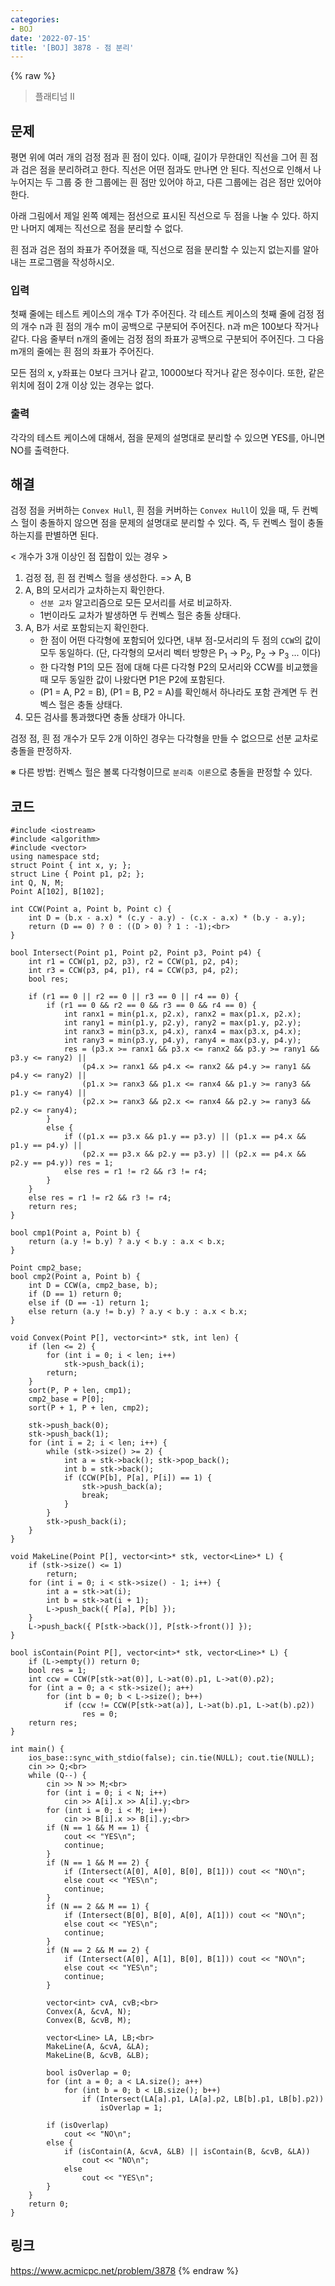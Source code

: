 ```yaml
---
categories:
- BOJ
date: '2022-07-15'
title: '[BOJ] 3878 - 점 분리'
---
```


{% raw %}
> 플래티넘 II<br>

## 문제
평면 위에 여러 개의 검정 점과 흰 점이 있다. 이때, 길이가 무한대인 직선을 그어 흰 점과 검은 점을 분리하려고 한다. 직선은 어떤 점과도 만나면 안 된다. 직선으로 인해서 나누어지는 두 그룹 중 한 그룹에는 흰 점만 있어야 하고, 다른 그룹에는 검은 점만 있어야 한다.

아래 그림에서 제일 왼쪽 예제는 점선으로 표시된 직선으로 두 점을 나눌 수 있다. 하지만 나머지 예제는 직선으로 점을 분리할 수 없다.

흰 점과 검은 점의 좌표가 주어졌을 때, 직선으로 점을 분리할 수 있는지 없는지를 알아내는 프로그램을 작성하시오.

### 입력
첫째 줄에는 테스트 케이스의 개수 T가 주어진다. 각 테스트 케이스의 첫째 줄에 검정 점의 개수 n과 흰 점의 개수 m이 공백으로 구분되어 주어진다. n과 m은 100보다 작거나 같다. 다음 줄부터 n개의 줄에는 검정 점의 좌표가 공백으로 구분되어 주어진다. 그 다음 m개의 줄에는 흰 점의 좌표가 주어진다.

모든 점의 x, y좌표는 0보다 크거나 같고, 10000보다 작거나 같은 정수이다. 또한, 같은 위치에 점이 2개 이상 있는 경우는 없다.

### 출력
각각의 테스트 케이스에 대해서, 점을 문제의 설명대로 분리할 수 있으면 YES를, 아니면 NO를 출력한다.

## 해결
검정 점을 커버하는 `Convex Hull`, 흰 점을 커버하는 `Convex Hull`이 있을 때, 두 컨벡스 헐이 충돌하지 않으면 점을 문제의 설명대로 분리할 수 있다. 즉, 두 컨벡스 헐이 충돌하는지를 판별하면 된다.

< 개수가 3개 이상인 점 집합이 있는 경우 >
1. 검정 점, 흰 점 컨벡스 헐을 생성한다. => A, B<br>
2. A, B의 모서리가 교차하는지 확인한다.
	- `선분 교차` 알고리즘으로 모든 모서리를 서로 비교하자.
	- 1번이라도 교차가 발생하면 두 컨벡스 헐은 충돌 상태다.
3. A, B가 서로 포함되는지 확인한다.
	- 한 점이 어떤 다각형에 포함되어 있다면, 내부 점-모서리의 두 점의 `CCW`의 값이 모두 동일하다. (단, 다각형의 모서리 벡터 방향은 P<sub>1</sub> → P<sub>2</sub>, P<sub>2</sub> → P<sub>3</sub> ... 이다)<br>
	- 한 다각형 P1의 모든 점에 대해 다른 다각형 P2의 모서리와 CCW를 비교했을 때 모두 동일한 값이 나왔다면 P1은 P2에 포함된다.
	- (P1 = A, P2 = B), (P1 = B, P2 = A)를 확인해서 하나라도 포함 관계면 두 컨벡스 헐은 충돌 상태다.
4. 모든 검사를 통과했다면 충돌 상태가 아니다.

검정 점, 흰 점 개수가 모두 2개 이하인 경우는 다각형을 만들 수 없으므로 선분 교차로 충돌을 판정하자. 

※ 다른 방법: 컨벡스 헐은 볼록 다각형이므로 `분리축 이론`으로 충돌을 판정할 수 있다.

## 코드
```
#include <iostream>
#include <algorithm>
#include <vector>
using namespace std;
struct Point { int x, y; };
struct Line { Point p1, p2; };
int Q, N, M;
Point A[102], B[102];

int CCW(Point a, Point b, Point c) {
	int D = (b.x - a.x) * (c.y - a.y) - (c.x - a.x) * (b.y - a.y);
	return (D == 0) ? 0 : ((D > 0) ? 1 : -1);<br>
}

bool Intersect(Point p1, Point p2, Point p3, Point p4) {
	int r1 = CCW(p1, p2, p3), r2 = CCW(p1, p2, p4);
	int r3 = CCW(p3, p4, p1), r4 = CCW(p3, p4, p2);
	bool res;

	if (r1 == 0 || r2 == 0 || r3 == 0 || r4 == 0) {
		if (r1 == 0 && r2 == 0 && r3 == 0 && r4 == 0) {
			int ranx1 = min(p1.x, p2.x), ranx2 = max(p1.x, p2.x);
			int rany1 = min(p1.y, p2.y), rany2 = max(p1.y, p2.y);
			int ranx3 = min(p3.x, p4.x), ranx4 = max(p3.x, p4.x);
			int rany3 = min(p3.y, p4.y), rany4 = max(p3.y, p4.y);
			res = (p3.x >= ranx1 && p3.x <= ranx2 && p3.y >= rany1 && p3.y <= rany2) ||
				(p4.x >= ranx1 && p4.x <= ranx2 && p4.y >= rany1 && p4.y <= rany2) ||
				(p1.x >= ranx3 && p1.x <= ranx4 && p1.y >= rany3 && p1.y <= rany4) ||
				(p2.x >= ranx3 && p2.x <= ranx4 && p2.y >= rany3 && p2.y <= rany4);
		}
		else {
			if ((p1.x == p3.x && p1.y == p3.y) || (p1.x == p4.x && p1.y == p4.y) ||
				(p2.x == p3.x && p2.y == p3.y) || (p2.x == p4.x && p2.y == p4.y)) res = 1;
			else res = r1 != r2 && r3 != r4;
		}
	}
	else res = r1 != r2 && r3 != r4;
	return res;
}

bool cmp1(Point a, Point b) {
	return (a.y != b.y) ? a.y < b.y : a.x < b.x;
}

Point cmp2_base;
bool cmp2(Point a, Point b) {
	int D = CCW(a, cmp2_base, b);
	if (D == 1) return 0;
	else if (D == -1) return 1;
	else return (a.y != b.y) ? a.y < b.y : a.x < b.x;
}

void Convex(Point P[], vector<int>* stk, int len) {
	if (len <= 2) {
		for (int i = 0; i < len; i++)
			stk->push_back(i);
		return;
	}
	sort(P, P + len, cmp1);
	cmp2_base = P[0];
	sort(P + 1, P + len, cmp2);

	stk->push_back(0);
	stk->push_back(1);
	for (int i = 2; i < len; i++) {
		while (stk->size() >= 2) {
			int a = stk->back(); stk->pop_back();
			int b = stk->back();
			if (CCW(P[b], P[a], P[i]) == 1) {
				stk->push_back(a);
				break;
			}
		}
		stk->push_back(i);
	}
}

void MakeLine(Point P[], vector<int>* stk, vector<Line>* L) {
	if (stk->size() <= 1)
		return;
	for (int i = 0; i < stk->size() - 1; i++) {
		int a = stk->at(i);
		int b = stk->at(i + 1);
		L->push_back({ P[a], P[b] });
	}
	L->push_back({ P[stk->back()], P[stk->front()] });
}

bool isContain(Point P[], vector<int>* stk, vector<Line>* L) {
	if (L->empty()) return 0;
	bool res = 1;
	int ccw = CCW(P[stk->at(0)], L->at(0).p1, L->at(0).p2);
	for (int a = 0; a < stk->size(); a++)
		for (int b = 0; b < L->size(); b++)
			if (ccw != CCW(P[stk->at(a)], L->at(b).p1, L->at(b).p2))
				res = 0;
	return res;
}

int main() {
	ios_base::sync_with_stdio(false); cin.tie(NULL); cout.tie(NULL);
	cin >> Q;<br>
	while (Q--) {
		cin >> N >> M;<br>
		for (int i = 0; i < N; i++)
			cin >> A[i].x >> A[i].y;<br>
		for (int i = 0; i < M; i++)
			cin >> B[i].x >> B[i].y;<br>
		if (N == 1 && M == 1) {
			cout << "YES\n";
			continue;
		}
		if (N == 1 && M == 2) {
			if (Intersect(A[0], A[0], B[0], B[1])) cout << "NO\n";
			else cout << "YES\n";
			continue;
		}
		if (N == 2 && M == 1) {
			if (Intersect(B[0], B[0], A[0], A[1])) cout << "NO\n";
			else cout << "YES\n";
			continue;
		}
		if (N == 2 && M == 2) {
			if (Intersect(A[0], A[1], B[0], B[1])) cout << "NO\n";
			else cout << "YES\n";
			continue;
		}

		vector<int> cvA, cvB;<br>
		Convex(A, &cvA, N);
		Convex(B, &cvB, M);

		vector<Line> LA, LB;<br>
		MakeLine(A, &cvA, &LA);
		MakeLine(B, &cvB, &LB);

		bool isOverlap = 0;
		for (int a = 0; a < LA.size(); a++)
			for (int b = 0; b < LB.size(); b++)
				if (Intersect(LA[a].p1, LA[a].p2, LB[b].p1, LB[b].p2))
					isOverlap = 1;

		if (isOverlap)
			cout << "NO\n";
		else {
			if (isContain(A, &cvA, &LB) || isContain(B, &cvB, &LA))
				cout << "NO\n";
			else
				cout << "YES\n";
		}
	}
	return 0;
}
```

## 링크
https://www.acmicpc.net/problem/3878
{% endraw %}